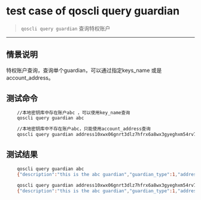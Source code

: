 # test case of qoscli query guardian

> `qoscli query guardian` 查询特权账户

---

## 情景说明

特权账户查询，查询单个guardian，可以通过指定keys_name 或是 account_address。

## 测试命令

```bash
    //本地密钥库中存在账户abc ，可以使用key_name查询
    qoscli query guardian abc

    //本地密钥库中不存在账户abc，只能使用account_address查询
    qoscli query guardian address10xwx06gnrt3dlz7hfrx6a8wx3gyeghxm54rv7a
```

## 测试结果

```bash
    qoscli query guardian abc
    {"description":"this is the abc guardian","guardian_type":1,"address":"address10xwx06gnrt3dlz7hfrx6a8wx3gyeghxm54rv7a","creator":"address1ah9uz0"}

    qoscli query guardian address10xwx06gnrt3dlz7hfrx6a8wx3gyeghxm54rv7a
    {"description":"this is the abc guardian","guardian_type":1,"address":"address10xwx06gnrt3dlz7hfrx6a8wx3gyeghxm54rv7a","creator":"address1ah9uz0"}
```
